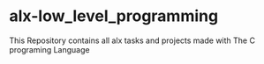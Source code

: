 # alx-low_level_programming
This Repository contains all alx tasks and projects made with The C programing Language
